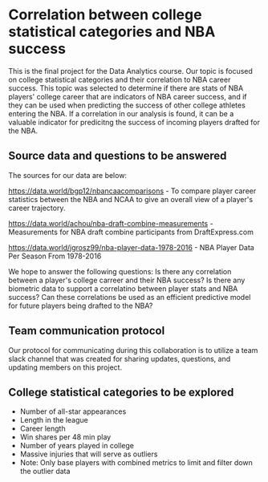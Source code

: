 # Correlation between college statistical categories and NBA success
This is the final project for the Data Analytics course. Our topic is focused on college statistical categories and their correlation to NBA career success. This topic was selected to determine if there are stats of NBA players' college career that are indicators of NBA career success, and if they can be used  when predicting the success of other college athletes entering the NBA. If a correlation in our analysis is found, it can be a valuable indicator for predicitng the success of incoming players drafted for the NBA. 

## Source data and questions to be answered 
The sources for our data are below: 

https://data.world/bgp12/nbancaacomparisons - To compare player career statistics between the NBA and NCAA to give an overall view of a player's career trajectory.

https://data.world/achou/nba-draft-combine-measurements - Measurements for NBA draft combine participants from DraftExpress.com

https://data.world/jgrosz99/nba-player-data-1978-2016 - NBA Player Data Per Season From 1978-2016

We hope to answer the following questions: Is there any correlation between a player's college carreer and their NBA success? Is there any biometric data to support a correlatino between player stats and NBA success? Can these correlations be used as an efficient predictive model for future players being drafted to the NBA?

## Team communication protocol
Our protocol for communicating during this collaboration is to utilize a team slack channel that was created for sharing updates, questions, and updating members on this project. 

## College statistical categories to be explored 
* Number of all-star appearances
* Length in the league 
* Career length
* Win shares per 48 min play
* Number of years played in college 
* Massive injuries that will serve as outliers 
* Note: Only base players with combined metrics to limit and filter down the outlier data 




